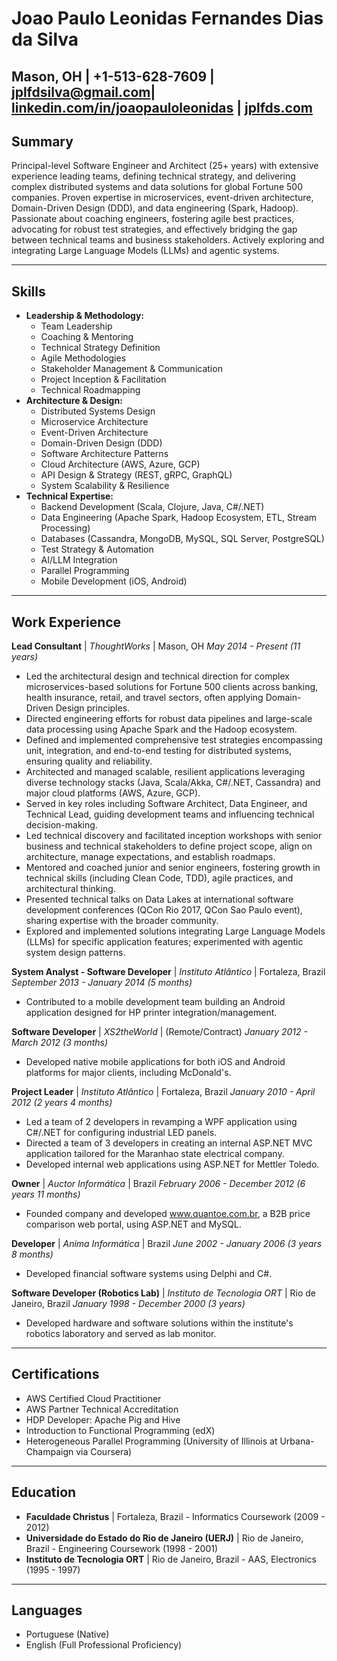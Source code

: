 # Joao Paulo Leonidas Fernandes Dias da Silva 
Mason, OH | +1-513-628-7609 | jplfdsilva@gmail.com| [linkedin.com/in/joaopauloleonidas](https://www.linkedin.com/in/joaopauloleonidas) | [jplfds.com](http://jplfds.com)
---

## Summary
Principal-level Software Engineer and Architect (25+ years) with extensive experience leading teams, defining technical strategy, and delivering complex distributed systems and data solutions for global Fortune 500 companies. Proven expertise in microservices, event-driven architecture, Domain-Driven Design (DDD), and data engineering (Spark, Hadoop). Passionate about coaching engineers, fostering agile best practices, advocating for robust test strategies, and effectively bridging the gap between technical teams and business stakeholders. Actively exploring and integrating Large Language Models (LLMs) and agentic systems.

---

## Skills

* **Leadership & Methodology:**
    * Team Leadership
    * Coaching & Mentoring
    * Technical Strategy Definition
    * Agile Methodologies
    * Stakeholder Management & Communication
    * Project Inception & Facilitation
    * Technical Roadmapping
* **Architecture & Design:**
    * Distributed Systems Design
    * Microservice Architecture
    * Event-Driven Architecture
    * Domain-Driven Design (DDD)
    * Software Architecture Patterns
    * Cloud Architecture (AWS, Azure, GCP)
    * API Design & Strategy (REST, gRPC, GraphQL)
    * System Scalability & Resilience
* **Technical Expertise:**
    * Backend Development (Scala, Clojure, Java, C#/.NET)
    * Data Engineering (Apache Spark, Hadoop Ecosystem, ETL, Stream Processing)
    * Databases (Cassandra, MongoDB, MySQL, SQL Server, PostgreSQL)
    * Test Strategy & Automation
    * AI/LLM Integration
    * Parallel Programming
    * Mobile Development (iOS, Android)

---

## Work Experience

**Lead Consultant** | *ThoughtWorks* | Mason, OH
*May 2014 - Present (11 years)*
* Led the architectural design and technical direction for complex microservices-based solutions for Fortune 500 clients across banking, health insurance, retail, and travel sectors, often applying Domain-Driven Design principles.
* Directed engineering efforts for robust data pipelines and large-scale data processing using Apache Spark and the Hadoop ecosystem.
* Defined and implemented comprehensive test strategies encompassing unit, integration, and end-to-end testing for distributed systems, ensuring quality and reliability.
* Architected and managed scalable, resilient applications leveraging diverse technology stacks (Java, Scala/Akka, C#/.NET, Cassandra) and major cloud platforms (AWS, Azure, GCP).
* Served in key roles including Software Architect, Data Engineer, and Technical Lead, guiding development teams and influencing technical decision-making.
* Led technical discovery and facilitated inception workshops with senior business and technical stakeholders to define project scope, align on architecture, manage expectations, and establish roadmaps.
* Mentored and coached junior and senior engineers, fostering growth in technical skills (including Clean Code, TDD), agile practices, and architectural thinking.
* Presented technical talks on Data Lakes at international software development conferences (QCon Rio 2017, QCon Sao Paulo event), sharing expertise with the broader community.
* Explored and implemented solutions integrating Large Language Models (LLMs) for specific application features; experimented with agentic system design patterns.

**System Analyst - Software Developer** | *Instituto Atlântico* | Fortaleza, Brazil
*September 2013 - January 2014 (5 months)*
* Contributed to a mobile development team building an Android application designed for HP printer integration/management.

**Software Developer** | *XS2theWorld* | (Remote/Contract)
*January 2012 - March 2012 (3 months)*
* Developed native mobile applications for both iOS and Android platforms for major clients, including McDonald's.

**Project Leader** | *Instituto Atlântico* | Fortaleza, Brazil
*January 2010 - April 2012 (2 years 4 months)*
* Led a team of 2 developers in revamping a WPF application using C#/.NET for configuring industrial LED panels.
* Directed a team of 3 developers in creating an internal ASP.NET MVC application tailored for the Maranhao state electrical company.
* Developed internal web applications using ASP.NET for Mettler Toledo.

**Owner** | *Auctor Informática* | Brazil
*February 2006 - December 2012 (6 years 11 months)*
* Founded company and developed www.quantoe.com.br, a B2B price comparison web portal, using ASP.NET and MySQL.

**Developer** | *Anima Informática* | Brazil
*June 2002 - January 2006 (3 years 8 months)*
* Developed financial software systems using Delphi and C#.

**Software Developer (Robotics Lab)** | *Instituto de Tecnologia ORT* | Rio de Janeiro, Brazil
*January 1998 - December 2000 (3 years)*
* Developed hardware and software solutions within the institute's robotics laboratory and served as lab monitor.

---

## Certifications
* AWS Certified Cloud Practitioner
* AWS Partner Technical Accreditation
* HDP Developer: Apache Pig and Hive
* Introduction to Functional Programming (edX)
* Heterogeneous Parallel Programming (University of Illinois at Urbana-Champaign via Coursera)

---

## Education
* **Faculdade Christus** | Fortaleza, Brazil - Informatics Coursework (2009 - 2012)
* **Universidade do Estado do Rio de Janeiro (UERJ)** | Rio de Janeiro, Brazil - Engineering Coursework (1998 - 2001)
* **Instituto de Tecnologia ORT** | Rio de Janeiro, Brazil - AAS, Electronics (1995 - 1997)

---

## Languages
* Portuguese (Native)
* English (Full Professional Proficiency)
